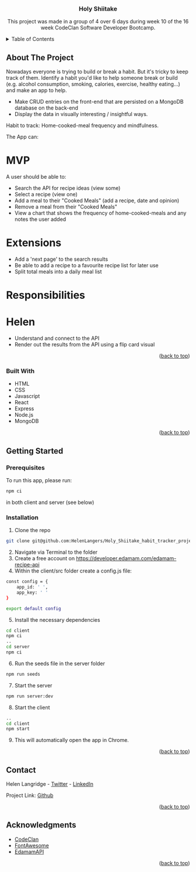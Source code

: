 <!-- Improved compatibility of back to top link: See: https://github.com/othneildrew/Best-README-Template/pull/73 -->
<a name="readme-top"></a>
<!--
*** Thanks for checking out the Best-README-Template. If you have a suggestion
*** that would make this better, please fork the repo and create a pull request
*** or simply open an issue with the tag "enhancement".
*** Don't forget to give the project a star!
*** Thanks again! Now go create something AMAZING! :D
-->



<!-- PROJECT NAME -->
<h3 align="center">Holy Shiitake</h3>

  <p align="center">
    This project was made in a group of 4 over 6 days during week 10 of the 16 week CodeClan Software Developer Bootcamp.
  </p>
</div>


<!-- TABLE OF CONTENTS -->
<details>
  <summary>Table of Contents</summary>
  <ol>
    <li>
      <a href="#about-the-project">About The Project</a>
      <ul>
        <li><a href="#built-with">Built With</a></li>
      </ul>
    </li>
    <li>
      <a href="#getting-started">Getting Started</a>
      <ul>
        <li><a href="#prerequisites">Prerequisites</a></li>
        <li><a href="#installation">Installation</a></li>
      </ul>
    </li>
    <li><a href="#contact">Contact</a></li>
    <li><a href="#acknowledgments">Acknowledgments</a></li>
  </ol>
</details>



<!-- ABOUT THE PROJECT -->
## About The Project

Nowadays everyone is trying to build or break a habit. But it's tricky to keep track of them. Identify a habit you'd like to help someone break or build (e.g. alcohol consumption, smoking, calories, exercise, healthy eating...) and make an app to help.
* Make CRUD entries on the front-end that are persisted on a MongoDB database on the back-end
* Display the data in visually interesting / insightful ways.

Habit to track: Home-cooked-meal frequency and mindfulness.

The App can:

# MVP
A user should be able to:

* Search the API for recipe ideas (view some)
* Select a recipe (view one)
* Add a meal to their "Cooked Meals" (add a recipe, date and opinion)
* Remove a meal from their "Cooked Meals"
* View a chart that shows the frequency of home-cooked-meals and any notes the user added


# Extensions
* Add a 'next page' to the search results 
* Be able to add a recipe to a favourite recipe list for later use
* Split total meals into a daily meal list


# Responsibilities
# Helen
* Understand and connect to the API
* Render out the results from the API using a flip card visual



<p align="right">(<a href="#readme-top">back to top</a>)</p>

### Built With

* HTML
* CSS
* Javascript
* React
* Express
* Node.js
* MongoDB


<p align="right">(<a href="#readme-top">back to top</a>)</p>



<!-- GETTING STARTED -->
## Getting Started
### Prerequisites

To run this app, please run:
```sh
npm ci
```

in both client and server (see below)

### Installation

1. Clone the repo
```sh
git clone git@github.com:HelenLangers/Holy_Shiitake_habit_tracker_project.git
```
2. Navigate via Terminal to the folder
3. Create a free account on https://developer.edamam.com/edamam-recipe-api
4. Within the client/src folder create a config.js file:
```sh
const config = {
    app_id: ' ',
    app_key: ' '
}

export default config
```
5. Install the necessary dependencies
```sh
cd client
npm ci
..
cd server
npm ci
```
6. Run the seeds file in the server folder
```sh
npm run seeds
```
7. Start the server
```sh
npm run server:dev
```
8. Start the client
```sh
..
cd client
npm start
```
9. This will automatically open the app in Chrome.

<p align="right">(<a href="#readme-top">back to top</a>)</p>


<!-- CONTACT -->
## Contact

Helen Langridge - [Twitter](https://twitter.com/HelenCycling) - [LinkedIn](https://www.linkedin.com/in/helen-langridge-62b32b166/)

Project Link: [Github](https://github.com/HelenLangers/CC_MERN_habit_tracker_project)

<p align="right">(<a href="#readme-top">back to top</a>)</p>



<!-- ACKNOWLEDGMENTS -->
## Acknowledgments

* [CodeClan](https://codeclan.com/)
* [FontAwesome](https://fontawesome.com/)
* [EdamamAPI](https://www.edamam.com/)


<p align="right">(<a href="#readme-top">back to top</a>)</p>

